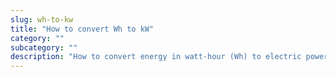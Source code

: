 ```yaml
---
slug: wh-to-kw
title: "How to convert Wh to kW"
category: ""
subcategory: ""
description: "How to convert energy in watt-hour (Wh) to electric power in kilowatts (kW)."
---
```


